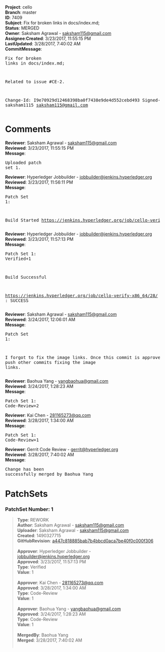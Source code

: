 <strong>Project</strong>: cello</br><strong>Branch</strong>: master<br><strong>ID</strong>: 7409<br><strong>Subject</strong>: Fix for broken links in docs/index.md;<br><strong>Status</strong>: MERGED<br><strong>Owner</strong>: Saksham Agrawal - saksham115@gmail.com<br><strong>Assignee</strong>:<strong>Created</strong>: 3/23/2017, 11:55:15 PM<br><strong>LastUpdated</strong>: 3/28/2017, 7:40:02 AM<br><strong>CommitMessage</strong>:<br><pre>Fix for broken links in docs/index.md;

Related to issue #CE-2.

Change-Id: I9e70929d12468398ba0f7438e9de4d552cebd493
Signed-off-by: saksham1115 <saksham115@gmail.com>
</pre><h1>Comments</h1><strong>Reviewer</strong>: Saksham Agrawal - saksham115@gmail.com<br><strong>Reviewed</strong>: 3/23/2017, 11:55:15 PM<br><strong>Message</strong>: <pre>Uploaded patch set 1.</pre><strong>Reviewer</strong>: Hyperledger Jobbuilder - jobbuilder@jenkins.hyperledger.org<br><strong>Reviewed</strong>: 3/23/2017, 11:56:11 PM<br><strong>Message</strong>: <pre>Patch Set 1:

Build Started https://jenkins.hyperledger.org/job/cello-verify-x86_64/28/</pre><strong>Reviewer</strong>: Hyperledger Jobbuilder - jobbuilder@jenkins.hyperledger.org<br><strong>Reviewed</strong>: 3/23/2017, 11:57:13 PM<br><strong>Message</strong>: <pre>Patch Set 1: Verified+1

Build Successful 

https://jenkins.hyperledger.org/job/cello-verify-x86_64/28/ : SUCCESS</pre><strong>Reviewer</strong>: Saksham Agrawal - saksham115@gmail.com<br><strong>Reviewed</strong>: 3/24/2017, 12:06:01 AM<br><strong>Message</strong>: <pre>Patch Set 1:

I forgot to fix the image links. Once this commit is approved. I will push other commits fixing the image links.</pre><strong>Reviewer</strong>: Baohua Yang - yangbaohua@gmail.com<br><strong>Reviewed</strong>: 3/24/2017, 1:28:23 AM<br><strong>Message</strong>: <pre>Patch Set 1: Code-Review+2</pre><strong>Reviewer</strong>: Kai Chen - 281165273@qq.com<br><strong>Reviewed</strong>: 3/28/2017, 1:34:00 AM<br><strong>Message</strong>: <pre>Patch Set 1: Code-Review+1</pre><strong>Reviewer</strong>: Gerrit Code Review - gerrit@hyperledger.org<br><strong>Reviewed</strong>: 3/28/2017, 7:40:02 AM<br><strong>Message</strong>: <pre>Change has been successfully merged by Baohua Yang</pre><h1>PatchSets</h1><h3>PatchSet Number: 1</h3><blockquote><strong>Type</strong>: REWORK<br><strong>Author</strong>: Saksham Agrawal - saksham115@gmail.com<br><strong>Uploader</strong>: Saksham Agrawal - saksham115@gmail.com<br><strong>Created</strong>: 1490327715<br><strong>GitHubRevision</strong>: [a447c818885bab7b4bbcd0aca7be40f0c000f306](https://github.com/hyperledger/cello/commit/a447c818885bab7b4bbcd0aca7be40f0c000f306)<br><br><strong>Approver</strong>: Hyperledger Jobbuilder - jobbuilder@jenkins.hyperledger.org<br><strong>Approved</strong>: 3/23/2017, 11:57:13 PM<br><strong>Type</strong>: Verified<br><strong>Value</strong>: 1<br><br><strong>Approver</strong>: Kai Chen - 281165273@qq.com<br><strong>Approved</strong>: 3/28/2017, 1:34:00 AM<br><strong>Type</strong>: Code-Review<br><strong>Value</strong>: 1<br><br><strong>Approver</strong>: Baohua Yang - yangbaohua@gmail.com<br><strong>Approved</strong>: 3/24/2017, 1:28:23 AM<br><strong>Type</strong>: Code-Review<br><strong>Value</strong>: 1<br><br><strong>MergedBy</strong>: Baohua Yang<br><strong>Merged</strong>: 3/28/2017, 7:40:02 AM<br><br></blockquote>